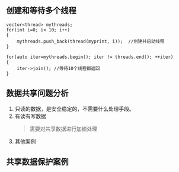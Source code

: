 ## 创建和等待多个线程
```
vector<thread> mythreads;
for(int i=0; i< 10; i++)
{
    mythreads.push_back(thread(myprint, i));  //创建并启动线程
}

for(auto iter=mythreads.begin(); iter != threads.end(); ++iter)
{
    iter->join(); //等待10个线程都返回
}
```

## 数据共享问题分析
1. 只读的数据，是安全稳定的，不需要什么处理手段。
2. 有读有写数据
   >需要对共享数据进行加锁处理
3. 其他案例

## 共享数据保护案例